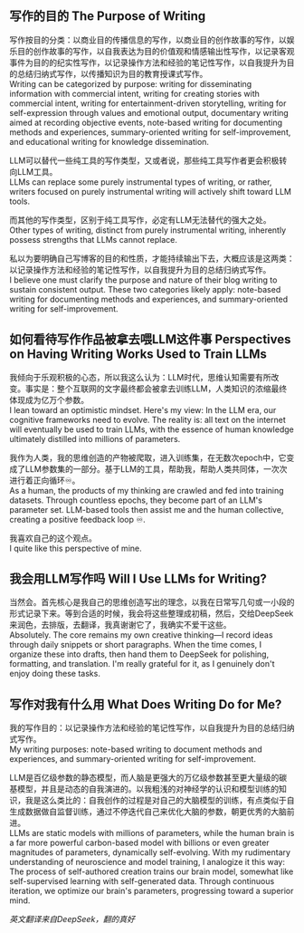 ## 写作的目的  The Purpose of Writing  
写作按目的分类：以商业目的传播信息的写作，以商业目的创作故事的写作，以娱乐目的创作故事的写作，以自我表达为目的价值观和情感输出性写作，以记录客观事件为目的的纪实性写作，以记录操作方法和经验的笔记性写作，以自我提升为目的总结归纳式写作，以传播知识为目的教育授课式写作。  
Writing can be categorized by purpose: writing for disseminating information with commercial intent, writing for creating stories with commercial intent, writing for entertainment-driven storytelling, writing for self-expression through values and emotional output, documentary writing aimed at recording objective events, note-based writing for documenting methods and experiences, summary-oriented writing for self-improvement, and educational writing for knowledge dissemination.

LLM可以替代一些纯工具的写作类型，又或者说，那些纯工具写作者更会积极转向LLM工具。  
LLMs can replace some purely instrumental types of writing, or rather, writers focused on purely instrumental writing will actively shift toward LLM tools.

而其他的写作类型，区别于纯工具写作，必定有LLM无法替代的强大之处。  
Other types of writing, distinct from purely instrumental writing, inherently possess strengths that LLMs cannot replace.

私以为要明确自己写博客的目的和性质，才能持续输出下去，大概应该是这两类：以记录操作方法和经验的笔记性写作，以自我提升为目的总结归纳式写作。  
I believe one must clarify the purpose and nature of their blog writing to sustain consistent output. These two categories likely apply: note-based writing for documenting methods and experiences, and summary-oriented writing for self-improvement.


## 如何看待写作作品被拿去喂LLM这件事  Perspectives on Having Writing Works Used to Train LLMs  
我倾向于乐观积极的心态，所以我这么认为：LLM时代，思维认知需要有所改变。事实是：整个互联网的文字最终都会被拿去训练LLM，人类知识的浓缩最终体现成为亿万个参数。  
I lean toward an optimistic mindset. Here's my view: In the LLM era, our cognitive frameworks need to evolve. The reality is: all text on the internet will eventually be used to train LLMs, with the essence of human knowledge ultimately distilled into millions of parameters.

我作为人类，我的思维创造的产物被爬取，进入训练集，在无数次epoch中，它变成了LLM参数集的一部分。基于LLM的工具，帮助我，帮助人类共同体，一次次进行着正向循环♾️。  
As a human, the products of my thinking are crawled and fed into training datasets. Through countless epochs, they become part of an LLM's parameter set. LLM-based tools then assist me and the human collective, creating a positive feedback loop ♾️.

我喜欢自己的这个观点。  
I quite like this perspective of mine.


## 我会用LLM写作吗  Will I Use LLMs for Writing?  
当然会。首先核心是我自己的思维创造写出的理念，以我在日常写几句或一小段的形式记录下来。等到合适的时候，我会将这些整理成初稿，然后，交给DeepSeek来润色，去排版，去翻译，我真谢谢它了，我确实不爱干这些。  
Absolutely. The core remains my own creative thinking—I record ideas through daily snippets or short paragraphs. When the time comes, I organize these into drafts, then hand them to DeepSeek for polishing, formatting, and translation. I'm really grateful for it, as I genuinely don't enjoy doing these tasks.


## 写作对我有什么用  What Does Writing Do for Me?  
我的写作目的：以记录操作方法和经验的笔记性写作，以自我提升为目的总结归纳式写作。  
My writing purposes: note-based writing to document methods and experiences, and summary-oriented writing for self-improvement.

LLM是百亿级参数的静态模型，而人脑是更强大的万亿级参数甚至更大量级的碳基模型，并且是动态的自我演进的。以我粗浅的对神经学的认识和模型训练的知识，我是这么类比的：自我创作的过程是对自己的大脑模型的训练，有点类似于自生成数据做自监督训练，通过不停迭代自己来优化大脑的参数，朝更优秀的大脑前进。  
LLMs are static models with millions of parameters, while the human brain is a far more powerful carbon-based model with billions or even greater magnitudes of parameters, dynamically self-evolving. With my rudimentary understanding of neuroscience and model training, I analogize it this way: The process of self-authored creation trains our brain model, somewhat like self-supervised learning with self-generated data. Through continuous iteration, we optimize our brain's parameters, progressing toward a superior mind.



*英文翻译来自DeepSeek，翻的真好*